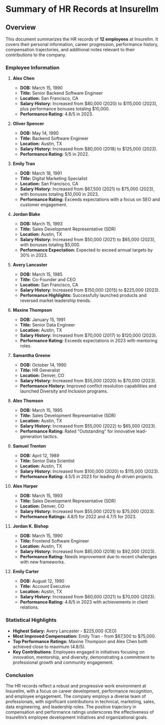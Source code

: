 # Summary of HR Records at Insurellm

## Overview
This document summarizes the HR records of **12 employees** at Insurellm. It covers their personal information, career progression, performance history, compensation trajectories, and additional notes relevant to their contributions to the company.

### Employee Information

1. **Alex Chen**
   - **DOB:** March 15, 1990
   - **Title:** Senior Backend Software Engineer
   - **Location:** San Francisco, CA
   - **Salary History:** Increased from $80,000 (2020) to $115,000 (2023), plus performance bonuses totaling $10,000.
   - **Performance Rating:** 4.8/5 in 2023.

2. **Oliver Spencer**
   - **DOB:** May 14, 1990
   - **Title:** Backend Software Engineer
   - **Location:** Austin, TX
   - **Salary History:** Increased from $80,000 (2018) to $125,000 (2023).
   - **Performance Rating:** 5/5 in 2022.

3. **Emily Tran**
   - **DOB:** March 18, 1991
   - **Title:** Digital Marketing Specialist
   - **Location:** San Francisco, CA
   - **Salary History:** Increased from $67,500 (2021) to $75,000 (2023), with bonuses totaling $10,000 in 2023.
   - **Performance Rating:** Exceeds expectations with a focus on SEO and customer engagement.

4. **Jordan Blake**
   - **DOB:** March 15, 1993
   - **Title:** Sales Development Representative (SDR)
   - **Location:** Austin, TX
   - **Salary History:** Increased from $50,000 (2021) to $65,000 (2023), with bonuses totaling $5,000.
   - **Performance Expectation:** Expected to exceed annual targets by 30% in 2023.

5. **Avery Lancaster**
   - **DOB:** March 15, 1985
   - **Title:** Co-Founder and CEO
   - **Location:** San Francisco, CA
   - **Salary History:** Increased from $150,000 (2015) to $225,000 (2023).
   - **Performance Highlights:** Successfully launched products and reversed market leadership trends.

6. **Maxine Thompson**
   - **DOB:** January 15, 1991
   - **Title:** Senior Data Engineer
   - **Location:** Austin, TX
   - **Salary History:** Increased from $70,000 (2017) to $120,000 (2023).
   - **Performance Rating:** Exceeds expectations in 2023 with mentoring roles.

7. **Samantha Greene**
   - **DOB:** October 14, 1990
   - **Title:** HR Generalist
   - **Location:** Denver, CO
   - **Salary History:** Increased from $55,000 (2020) to $70,000 (2023).
   - **Performance History:** Improved conflict resolution capabilities and launched Diversity and Inclusion programs.

8. **Alex Thomson**
   - **DOB:** March 15, 1995
   - **Title:** Sales Development Representative (SDR)
   - **Location:** Austin, TX
   - **Salary History:** Increased from $55,000 (2022) to $65,000 (2023).
   - **Performance Rating:** Rated "Outstanding" for innovative lead-generation tactics.

9. **Samuel Trenton**
   - **DOB:** April 12, 1989
   - **Title:** Senior Data Scientist
   - **Location:** Austin, TX
   - **Salary History:** Increased from $100,000 (2020) to $115,000 (2023).
   - **Performance Rating:** 4.5/5 in 2023 for leading AI-driven projects.

10. **Alex Harper**
    - **DOB:** March 15, 1993
    - **Title:** Sales Development Representative (SDR)
    - **Location:** Denver, CO
    - **Salary History:** Increased from $55,000 (2021) to $75,000 (2023).
    - **Performance Ratings:** 4.8/5 for 2022 and 4.7/5 for 2023.

11. **Jordan K. Bishop**
    - **DOB:** March 15, 1990
    - **Title:** Frontend Software Engineer
    - **Location:** Austin, TX
    - **Salary History:** Increased from $85,000 (2018) to $92,000 (2023).
    - **Performance Rating:** Needs improvement due to recent challenges with new frameworks.

12. **Emily Carter**
    - **DOB:** August 12, 1990
    - **Title:** Account Executive
    - **Location:** Austin, TX
    - **Salary History:** Increased from $60,000 (2021) to $70,000 (2023).
    - **Performance Rating:** 4.8/5 in 2023 with achievements in client relations.

### Statistical Highlights
- **Highest Salary:** Avery Lancaster - $225,000 (CEO)
- **Most Improved Compensation:** Emily Tran - from $67,500 to $75,000.
- **Top Performance Ratings:** Maxine Thompson and Alex Chen both achieved close to maximum (4.8/5).
- **Key Contributions**: Employees engaged in initiatives focusing on innovation, mentorship, and diversity, demonstrating a commitment to professional growth and community engagement.

### Conclusion
The HR records reflect a robust and progressive work environment at Insurellm, with a focus on career development, performance recognition, and employee engagement. The company employs a diverse team of professionals, with significant contributions in technical, marketing, sales, data engineering, and leadership roles. The positive trajectory in compensation and performance ratings underscores the effectiveness of Insurellm’s employee development initiatives and organizational goals.